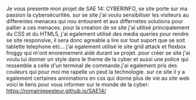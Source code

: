 Je vous presente mon projet de SAE 14: CYBERINFO, se site porte sur ma passion la cybersécuritée. sur se site j'ai voulu sensibiliser les visiteurs au differentes menaces qui nou entourent et aux differnetes solutions pour pallier a ces menaces.
pour la creation de se site j'ai utilisé principalement du CSS et du HTML5, j'ai egalement utilisé des media queries pour rendre se site responsive, il sera donc agreable a lire sur tout suport que se soit tablette telephone etc...
j'ai egalement utilisé le site grid attack et flexbox froggy qui m'ont enoremement aidé durant se projet.
pour créer se site j'ai voulu lui donner un style dans le theme de la cyber et aussi une police qui ressemble a celle d'un terminal de commande.j'ai egalement pris des couleurs qui pour moi me rapelle un peut la technologie.
sur ce site il y a egalement certaines annimations en css qui donne plus de vie au site web
voici le liens pour vous informer sur le monde de la cyber: https://romainlepesteur.github.io/SAE14/
